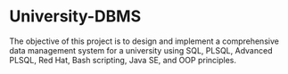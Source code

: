 # University-DBMS  
The objective of this project is to design and implement a comprehensive data management system for a university using SQL, PLSQL, Advanced PLSQL, Red Hat, Bash scripting, Java SE, and OOP principles. 
